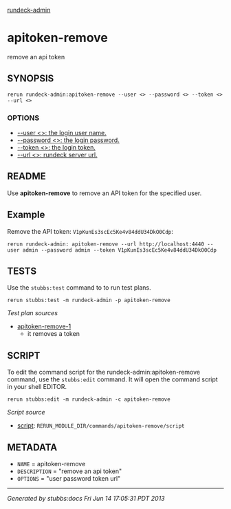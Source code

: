 [rundeck-admin](../../index.html)
# apitoken-remove 

remove an api token

## SYNOPSIS

    rerun rundeck-admin:apitoken-remove --user <> --password <> --token <> --url <>

### OPTIONS

* [    --user <>: the login user name.](../../options/user/index.html)
* [    --password <>: the login password.](../../options/password/index.html)
* [    --token <>: the login token.](../../options/token/index.html)
* [    --url <>: rundeck server url.](../../options/url/index.html)

## README

Use **apitoken-remove** to remove an API token for the specified user.

Example
-------

Remove the API token: `V1pKunEs3scEc5Ke4v84ddU34DkO0Cdp`:

    rerun rundeck-admin: apitoken-remove --url http://localhost:4440 --user admin --password admin --token V1pKunEs3scEc5Ke4v84ddU34DkO0Cdp
    

## TESTS

Use the `stubbs:test` command to to run test plans.

    rerun stubbs:test -m rundeck-admin -p apitoken-remove

*Test plan sources*

* [apitoken-remove-1](../../tests/apitoken-remove-1.html)
  * it removes a token

## SCRIPT

To edit the command script for the rundeck-admin:apitoken-remove command, 
use the `stubbs:edit`
command. It will open the command script in your shell EDITOR.

    rerun stubbs:edit -m rundeck-admin -c apitoken-remove

*Script source*

* [script](script.html): `RERUN_MODULE_DIR/commands/apitoken-remove/script`

## METADATA

* `NAME` = apitoken-remove
* `DESCRIPTION` = "remove an api token"
* `OPTIONS` = "user password token url"

----

*Generated by stubbs:docs Fri Jun 14 17:05:31 PDT 2013*

